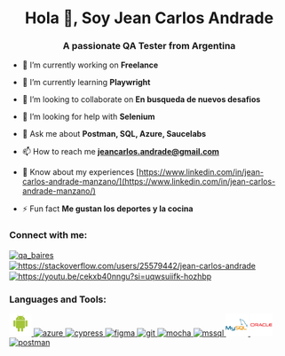 <h1 align="center">Hola 👋, Soy Jean Carlos Andrade</h1>
<h3 align="center">A passionate QA Tester from Argentina</h3>

- 🔭 I’m currently working on **Freelance**

- 🌱 I’m currently learning **Playwright**

- 👯 I’m looking to collaborate on **En busqueda de nuevos desafios**

- 🤝 I’m looking for help with **Selenium**

- 💬 Ask me about **Postman, SQL, Azure, Saucelabs**

- 📫 How to reach me **jeancarlos.andrade@gmail.com**

- 📄 Know about my experiences [https://www.linkedin.com/in/jean-carlos-andrade-manzano/](https://www.linkedin.com/in/jean-carlos-andrade-manzano/)

- ⚡ Fun fact **Me gustan los deportes y la cocina**

<h3 align="left">Connect with me:</h3>
<p align="left">
<a href="https://twitter.com/qa_baires" target="blank"><img align="center" src="https://raw.githubusercontent.com/rahuldkjain/github-profile-readme-generator/master/src/images/icons/Social/twitter.svg" alt="qa_baires" height="30" width="40" /></a>
<a href="https://stackoverflow.com/users/https://stackoverflow.com/users/25579442/jean-carlos-andrade" target="blank"><img align="center" src="https://raw.githubusercontent.com/rahuldkjain/github-profile-readme-generator/master/src/images/icons/Social/stack-overflow.svg" alt="https://stackoverflow.com/users/25579442/jean-carlos-andrade" height="30" width="40" /></a>
<a href="https://www.youtube.com/c/https://youtu.be/cekxb40nngu?si=uqwsuiifk-hozhbp" target="blank"><img align="center" src="https://raw.githubusercontent.com/rahuldkjain/github-profile-readme-generator/master/src/images/icons/Social/youtube.svg" alt="https://youtu.be/cekxb40nngu?si=uqwsuiifk-hozhbp" height="30" width="40" /></a>
</p>

<h3 align="left">Languages and Tools:</h3>
<p align="left"> <a href="https://developer.android.com" target="_blank" rel="noreferrer"> <img src="https://raw.githubusercontent.com/devicons/devicon/master/icons/android/android-original-wordmark.svg" alt="android" width="40" height="40"/> </a> <a href="https://azure.microsoft.com/en-in/" target="_blank" rel="noreferrer"> <img src="https://www.vectorlogo.zone/logos/microsoft_azure/microsoft_azure-icon.svg" alt="azure" width="40" height="40"/> </a> <a href="https://www.cypress.io" target="_blank" rel="noreferrer"> <img src="https://raw.githubusercontent.com/simple-icons/simple-icons/6e46ec1fc23b60c8fd0d2f2ff46db82e16dbd75f/icons/cypress.svg" alt="cypress" width="40" height="40"/> </a> <a href="https://www.figma.com/" target="_blank" rel="noreferrer"> <img src="https://www.vectorlogo.zone/logos/figma/figma-icon.svg" alt="figma" width="40" height="40"/> </a> <a href="https://git-scm.com/" target="_blank" rel="noreferrer"> <img src="https://www.vectorlogo.zone/logos/git-scm/git-scm-icon.svg" alt="git" width="40" height="40"/> </a> <a href="https://mochajs.org" target="_blank" rel="noreferrer"> <img src="https://www.vectorlogo.zone/logos/mochajs/mochajs-icon.svg" alt="mocha" width="40" height="40"/> </a> <a href="https://www.microsoft.com/en-us/sql-server" target="_blank" rel="noreferrer"> <img src="https://www.svgrepo.com/show/303229/microsoft-sql-server-logo.svg" alt="mssql" width="40" height="40"/> </a> <a href="https://www.mysql.com/" target="_blank" rel="noreferrer"> <img src="https://raw.githubusercontent.com/devicons/devicon/master/icons/mysql/mysql-original-wordmark.svg" alt="mysql" width="40" height="40"/> </a> <a href="https://www.oracle.com/" target="_blank" rel="noreferrer"> <img src="https://raw.githubusercontent.com/devicons/devicon/master/icons/oracle/oracle-original.svg" alt="oracle" width="40" height="40"/> </a> <a href="https://postman.com" target="_blank" rel="noreferrer"> <img src="https://www.vectorlogo.zone/logos/getpostman/getpostman-icon.svg" alt="postman" width="40" height="40"/> </a> </p>

